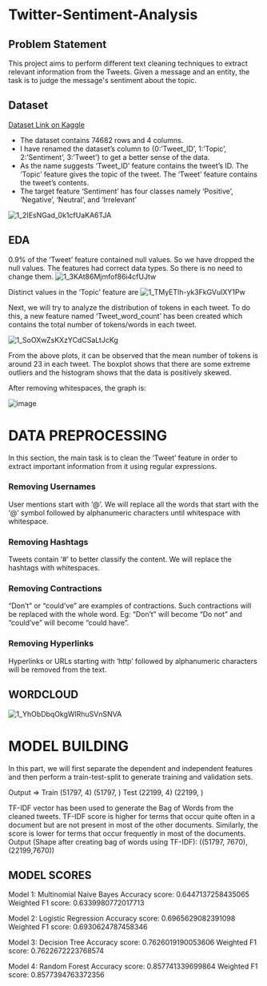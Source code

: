 # Twitter-Sentiment-Analysis

## Problem Statement

This project aims to perform different text cleaning techniques to extract relevant 
information from the Tweets. Given a message and an entity, the task is to judge the 
message's sentiment about the topic. 


## Dataset

[Dataset Link on Kaggle](https://www.kaggle.com/datasets/jp797498e/twitter-entity-sentiment-analysis) 

- The dataset contains 74682 rows and 4 columns. 
- I have renamed the dataset’s column to {0:’Tweet_ID’, 1:’Topic’, 
2:’Sentiment’, 3:’Tweet’} to get a better sense of the data. 
- As the name suggests ‘Tweet_ID’ feature contains the tweet’s ID. 
The ‘Topic’ feature gives the topic of the tweet. 
The ‘Tweet’ feature contains the tweet’s contents. 
- The target feature ‘Sentiment’ has four classes namely ‘Positive’, ‘Negative’, 
‘Neutral’, and ‘Irrelevant’

![1_2IEsNGad_0k1cfUaKA6TJA](https://user-images.githubusercontent.com/57147530/192115276-f1231081-0139-4ce8-bf8b-089d98f65595.png)

## EDA

0.9% of the ‘Tweet’ feature contained null values. So we have dropped the null 
values. 
The features had correct data types. So there is no need to change them. 
![1_3KAt86Mjmfof86i4cfUJtw](https://user-images.githubusercontent.com/57147530/192115293-2560da51-29c6-48ef-b488-6e3c002c69be.png)

Distinct values in the ‘Topic’ feature are
![1_TMyETlh-yk3FkGVuIXY1Pw](https://user-images.githubusercontent.com/57147530/192115289-1b307ceb-a9d8-4e38-87a9-c9c2cc732926.png)


Next, we will try to analyze the distribution of tokens in each tweet. To do this, a new 
feature named ‘Tweet_word_count’ has been created which contains the total number 
of tokens/words in each tweet. 

![1_SoOXwZsKXzYCdCSaLtJcKg](https://user-images.githubusercontent.com/57147530/192115343-bcb331b8-0c54-4980-906b-9359d14a1a2f.png)

From the above plots, it can be observed that the mean number of tokens is around 23 
in each tweet. The boxplot shows that there are some extreme outliers and the 
histogram shows that the data is positively skewed. 

After removing whitespaces, the graph is:

![image](https://user-images.githubusercontent.com/57147530/192115399-ecebbd19-5eb8-432e-bcf0-795e5800ecd7.png)


# DATA PREPROCESSING

In this section, the main task is to clean the ‘Tweet’ feature in order to extract 
important information from it using regular expressions. 

 ### Removing Usernames
 
 User mentions start with ‘@’. We will replace all the words that start with the ‘@’ symbol followed by alphanumeric characters until whitespace with whitespace.
 
### Removing Hashtags

Tweets contain ‘#’ to better classify the content. We will replace the hashtags with whitespaces. 

### Removing Contractions

“Don’t” or “could’ve” are examples of contractions. Such contractions will be 
replaced with the whole word. Eg: “Don’t” will become “Do not” and “could’ve” will 
become “could have”. 

### Removing Hyperlinks

Hyperlinks or URLs starting with ‘http’ followed by alphanumeric characters will be 
removed from the text. 



## WORDCLOUD


![1_YhObDbqOkgWlRhuSVnSNVA](https://user-images.githubusercontent.com/57147530/192115464-e409653d-42fc-4114-a84f-ee34e7f5b36f.png)

# MODEL BUILDING 

In this part, we will first separate the dependent and independent features and then 
perform a train-test-split to generate training and validation sets. 

Output => Train (51797, 4) (51797, ) 
 Test (22199, 4) (22199, ) 

TF-IDF vector has been used to generate the Bag of Words from the cleaned tweets. 
TF-IDF score is higher for terms that occur quite often in a document but are not 
present in most of the other documents. Similarly, the score is lower for terms that 
occur frequently in most of the documents. 
Output (Shape after creating bag of words using TF-IDF): ((51797, 7670), 
(22199,7670)) 

## MODEL SCORES 
Model 1: Multinomial Naive Bayes
Accuracy score: 0.6447137258435065 
Weighted F1 score: 0.6339980772017713 

Model 2: Logistic Regression
Accuracy score: 0.6965629082391098 
Weighted F1 score: 0.6930624787458346 

Model 3: Decision Tree
Accuracy score: 0.7626019190053606 
Weighted F1 score: 0.7622672223768574 

Model 4: Random Forest
Accuracy score: 0.857741339699864 
Weighted F1 score: 0.8577394763372356
